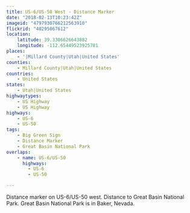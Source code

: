 ```yaml
---
title: US-6/US-50 West - Distance Marker
date: "2018-02-13T10:23:42Z"
imageid: "4797930766212563910"
flickrid: "40295067612"
location:
    latitude: 39.3306626643882
    longitude: -112.65449523925781
places:
    - '|Millard County|Utah|United States'
counties:
    - Millard County|Utah|United States
countries:
    - United States
states:
    - Utah|United States
highwaytypes:
    - US Highway
    - US Highway
highways:
    - US-6
    - US-50
tags:
    - Big Green Sign
    - Distance Marker
    - Great Basin National Park
overlaps:
    - name: US-6/US-50
      highways:
        - US-6
        - US-50

---
```

Distance marker on US-6/US-50 west.  Distance to Great Basin National Park.  Great Basin National Park is in Baker, Nevada.